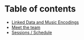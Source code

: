 # Table of contents

* [Linked Data and Music Encodings](README.md)
* [Meet the team](meet-the-team.md)
* [Sessions / Schedule](sessions-schedule.md)
